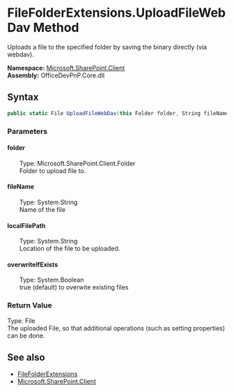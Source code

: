 # FileFolderExtensions.UploadFileWebDav Method  
 Uploads a file to the specified folder by saving the binary directly (via webdav).   

**Namespace:** [Microsoft.SharePoint.Client](Microsoft.SharePoint.Client.md)  
**Assembly:** OfficeDevPnP.Core.dll  
## Syntax
```C#
public static File UploadFileWebDav(this Folder folder, String fileName, String localFilePath, Boolean overwriteIfExists)
```
### Parameters
#### folder  
&emsp;&emsp;Type: Microsoft.SharePoint.Client.Folder  
&emsp;&emsp;Folder to upload file to.  

  

#### fileName  
&emsp;&emsp;Type: System.String  
&emsp;&emsp;Name of the file  

  

#### localFilePath  
&emsp;&emsp;Type: System.String  
&emsp;&emsp;Location of the file to be uploaded.  

  

#### overwriteIfExists  
&emsp;&emsp;Type: System.Boolean  
&emsp;&emsp;true (default) to overwite existing files  

  

### Return Value
Type: File  
The uploaded File, so that additional operations (such as setting properties) can be done.  


## See also
- [FileFolderExtensions](Microsoft.SharePoint.Client.FileFolderExtensions.md) 
- [Microsoft.SharePoint.Client](Microsoft.SharePoint.Client.md) 

